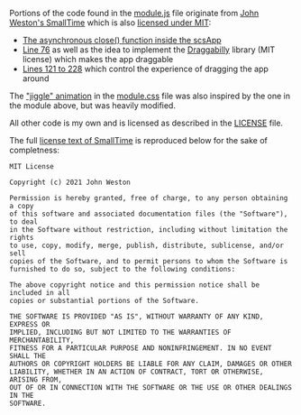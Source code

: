 Portions of the code found in the [module.js](module.js) file originate from [John Weston's SmallTime](https://github.com/unsoluble/smalltime) which is also [licensed under MIT](https://github.com/unsoluble/smalltime/blob/main/LICENSE):
 - [The asynchronous close() function inside the scsApp](https://github.com/arcanistzed/scs/blob/277783cbc04ab2ced66f231fc68c666d1ba6e42c/scripts/module.js#L32-L55)
 - [Line 76](https://github.com/arcanistzed/scs/blob/277783cbc04ab2ced66f231fc68c666d1ba6e42c/scripts/module.js#L76) as well as the idea to implement the [Draggabilly](https://draggabilly.desandro.com) library (MIT license) which makes the app draggable
 - [Lines 121 to 228](https://github.com/arcanistzed/scs/blob/277783cbc04ab2ced66f231fc68c666d1ba6e42c/scripts/module.js#L121-L228) which control the experience of dragging the app around

The ["jiggle" animation](https://github.com/arcanistzed/scs/blob/277783cbc04ab2ced66f231fc68c666d1ba6e42c/styles/module.css#L81-L91) in the [module.css](module.css) file was also inspired by the one in the module above, but was heavily modified.

All other code is my own and is licensed as described in the [LICENSE](LICENSE) file.


The full [license text of SmallTime](https://github.com/unsoluble/smalltime/blob/main/LICENSE) is reproduced below for the sake of completness:
```
MIT License

Copyright (c) 2021 John Weston

Permission is hereby granted, free of charge, to any person obtaining a copy
of this software and associated documentation files (the "Software"), to deal
in the Software without restriction, including without limitation the rights
to use, copy, modify, merge, publish, distribute, sublicense, and/or sell
copies of the Software, and to permit persons to whom the Software is
furnished to do so, subject to the following conditions:

The above copyright notice and this permission notice shall be included in all
copies or substantial portions of the Software.

THE SOFTWARE IS PROVIDED "AS IS", WITHOUT WARRANTY OF ANY KIND, EXPRESS OR
IMPLIED, INCLUDING BUT NOT LIMITED TO THE WARRANTIES OF MERCHANTABILITY,
FITNESS FOR A PARTICULAR PURPOSE AND NONINFRINGEMENT. IN NO EVENT SHALL THE
AUTHORS OR COPYRIGHT HOLDERS BE LIABLE FOR ANY CLAIM, DAMAGES OR OTHER
LIABILITY, WHETHER IN AN ACTION OF CONTRACT, TORT OR OTHERWISE, ARISING FROM,
OUT OF OR IN CONNECTION WITH THE SOFTWARE OR THE USE OR OTHER DEALINGS IN THE
SOFTWARE.
```
